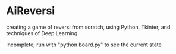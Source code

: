 # AiReversi
creating a game of reversi from scratch, using Python, Tkinter, and techniques of Deep Learning  

incomplete; run with "python board.py" to see the current state